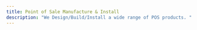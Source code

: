 ```yaml
---
title: Point of Sale Manufacture & Install
description: "We Design/Build/Install a wide range of POS products. "
---
```

